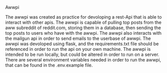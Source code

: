 Awwpi 

The awwpi was created as practice for devoloping a rest-Api that is able to interact with other apis. 
The awwpi is capable of pulling top posts from the aww subreddit of reddit.com, storing them in a database, then sending the top posts to users who have
with the awwpi. The awwpi also interacts with the mailgun api in order to send emails to the userbase of awwpi. The awwpi was devoloped using flask, and the 
requirements.txt file should be referenced in order to run the api on your own machine. The awwpi is intended to be run locally, but could be altered in order to 
run on a server. There are several environment variables needed in order to run the awwpi, that can be found in the .env.example file. 
